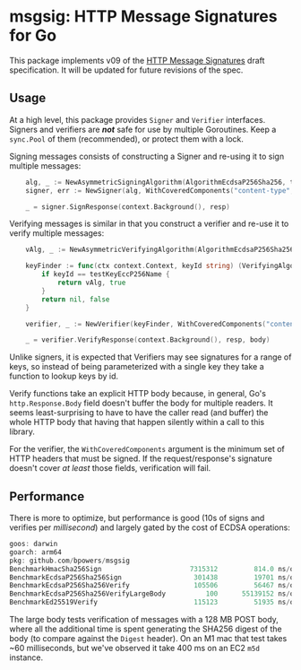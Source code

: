 msgsig: HTTP Message Signatures for Go
======================================

This package implements v09 of the [HTTP Message Signatures](https://httpwg.org/http-extensions/draft-ietf-httpbis-message-signatures.html) draft specification.
It will be updated for future revisions of the spec.

Usage
-----

At a high level, this package provides `Signer` and `Verifier` interfaces.  Signers and verifiers are **_not_** safe for use by multiple Goroutines.  Keep a `sync.Pool` of them (recommended), or protect them with a lock.

Signing messages consists of constructing a Signer and re-using it to sign multiple messages:

```go
	alg, _ := NewAsymmetricSigningAlgorithm(AlgorithmEcdsaP256Sha256, testKeyEccP256Private, testKeyEccP256Name)
	signer, err := NewSigner(alg, WithCoveredComponents("content-type", "digest", "content-length"))

	_ = signer.SignResponse(context.Background(), resp)
```

Verifying messages is similar in that you construct a verifier and re-use it to verify multiple messages:

```go
	vAlg, _ := NewAsymmetricVerifyingAlgorithm(AlgorithmEcdsaP256Sha256, testKeyEccP256Public, testKeyEccP256Name)

	keyFinder := func(ctx context.Context, keyId string) (VerifyingAlgorithm, bool) {
		if keyId == testKeyEccP256Name {
			return vAlg, true
		}
		return nil, false
	}

	verifier, _ := NewVerifier(keyFinder, WithCoveredComponents("content-type", "digest", "content-length"))

	_ = verifier.VerifyResponse(context.Background(), resp, body)
```
Unlike signers, it is expected that Verifiers may see signatures for a range of keys, so instead of being parameterized with a single key they take a function to lookup keys by id. 

Verify functions take an explicit HTTP body because, in general, Go's `http.Response.Body` field doesn't buffer the body for multiple readers.
It seems least-surprising to have to have the caller read (and buffer) the whole HTTP body that having that happen silently within a call to this library.

For the verifier, the `WithCoveredComponents` argument is the minimum set of HTTP headers that must be signed.
If the request/response's signature doesn't cover _at least_ those fields, verification will fail.

## Performance

There is more to optimize, but performance is good (10s of signs and verifies per _millisecond_) and largely gated by the cost of ECDSA operations:

```go
goos: darwin
goarch: arm64
pkg: github.com/bpowers/msgsig
BenchmarkHmacSha256Sign                 	 7315312	     814.0 ns/op	     256 B/op	       7 allocs/op
BenchmarkEcdsaP256Sha256Sign            	  301438	     19701 ns/op	    2808 B/op	      38 allocs/op
BenchmarkEcdsaP256Sha256Verify          	  105506	     56467 ns/op	    1464 B/op	      27 allocs/op
BenchmarkEcdsaP256Sha256VerifyLargeBody 	     100	  55139152 ns/op	    1818 B/op	      27 allocs/op
BenchmarkEd25519Verify                  	  115123	     51935 ns/op	     312 B/op	       6 allocs/op
```

The large body tests verification of messages with a 128 MB POST body, where all the additional time is spent generating the SHA256 digest of the body (to compare against the `Digest` header).
On an M1 mac that test takes ~60 milliseconds, but we've observed it take 400 ms on an EC2 `m5d` instance.
